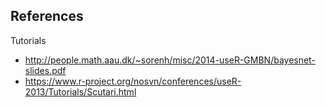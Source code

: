 ## References

Tutorials

* http://people.math.aau.dk/~sorenh/misc/2014-useR-GMBN/bayesnet-slides.pdf
* https://www.r-project.org/nosvn/conferences/useR-2013/Tutorials/Scutari.html
